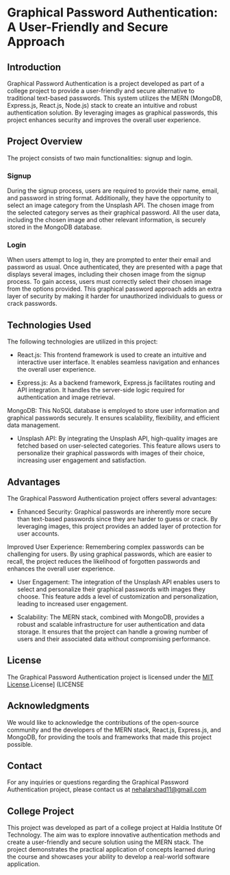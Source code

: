 # Graphical Password Authentication: A User-Friendly and Secure Approach

## Introduction
Graphical Password Authentication is a project developed as part of a college project to provide a user-friendly and secure alternative to traditional text-based passwords. This system utilizes the MERN (MongoDB, Express.js, React.js, Node.js) stack to create an intuitive and robust authentication solution. By leveraging images as graphical passwords, this project enhances security and improves the overall user experience.

## Project Overview
The project consists of two main functionalities: signup and login.

### Signup
During the signup process, users are required to provide their name, email, and password in string format. Additionally, they have the opportunity to select an image category from the Unsplash API. The chosen image from the selected category serves as their graphical password. All the user data, including the chosen image and other relevant information, is securely stored in the MongoDB database.

### Login
When users attempt to log in, they are prompted to enter their email and password as usual. Once authenticated, they are presented with a page that displays several images, including their chosen image from the signup process. To gain access, users must correctly select their chosen image from the options provided. This graphical password approach adds an extra layer of security by making it harder for unauthorized individuals to guess or crack passwords.

## Technologies Used
The following technologies are utilized in this project:

- React.js: This frontend framework is used to create an intuitive and interactive user interface. It enables seamless navigation and enhances the overall user experience.

- Express.js: As a backend framework, Express.js facilitates routing and API integration. It handles the server-side logic required for authentication and image retrieval.

MongoDB: This NoSQL database is employed to store user information and graphical passwords securely. It ensures scalability, flexibility, and efficient data management.

- Unsplash API: By integrating the Unsplash API, high-quality images are fetched based on user-selected categories. This feature allows users to personalize their graphical passwords with images of their choice, increasing user engagement and satisfaction.

## Advantages
The Graphical Password Authentication project offers several advantages:

- Enhanced Security: Graphical passwords are inherently more secure than text-based passwords since they are harder to guess or crack. By leveraging images, this project provides an added layer of protection for user accounts.

Improved User Experience: Remembering complex passwords can be challenging for users. By using graphical passwords, which are easier to recall, the project reduces the likelihood of forgotten passwords and enhances the overall user experience.

- User Engagement: The integration of the Unsplash API enables users to select and personalize their graphical passwords with images they choose. This feature adds a level of customization and personalization, leading to increased user engagement.

- Scalability: The MERN stack, combined with MongoDB, provides a robust and scalable infrastructure for user authentication and data storage. It ensures that the project can handle a growing number of users and their associated data without compromising performance.

## License
The Graphical Password Authentication project is licensed under the [MIT License](LICENSE).License] (LICENSE

## Acknowledgments
We would like to acknowledge the contributions of the open-source community and the developers of the MERN stack, React.js, Express.js, and MongoDB, for providing the tools and frameworks that made this project possible.

## Contact
For any inquiries or questions regarding the Graphical Password Authentication project, please contact us at nehalarshad11@gmail.com

## College Project
This project was developed as part of a college project at Haldia Institute Of Technology. The aim was to explore innovative authentication methods and create a user-friendly and secure solution using the MERN stack. The project demonstrates the practical application of concepts learned during the course and showcases your ability to develop a real-world software application.

